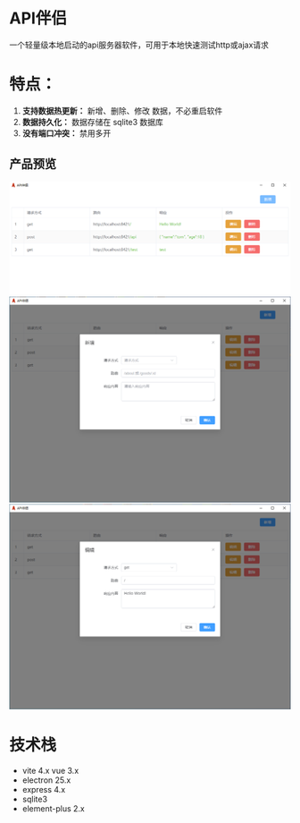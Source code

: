 # API伴侣
一个轻量级本地启动的api服务器软件，可用于本地快速测试http或ajax请求

# 特点：
1. **支持数据热更新：** 新增、删除、修改 数据，不必重启软件
2. **数据持久化：** 数据存储在 sqlite3 数据库
3. **没有端口冲突：** 禁用多开

## 产品预览
![2023-06-15_145619.png](2023-06-15_145619.png)
![2023-06-15_145528.png](2023-06-15_145528.png)
![2023-06-15_145502.png](2023-06-15_145502.png)

# 技术栈
- vite 4.x vue 3.x
- electron 25.x
- express 4.x
- sqlite3
- element-plus 2.x


